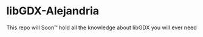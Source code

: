 # libGDX-Alejandria
This repo will Soon&trade; hold all the knowledge about libGDX you will ever need

